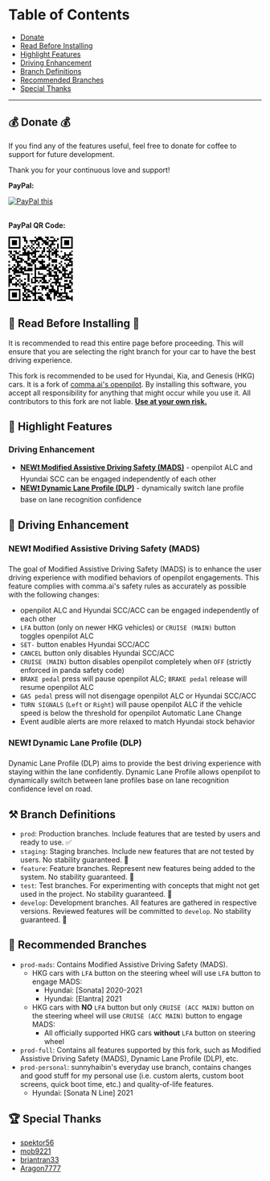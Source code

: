 Table of Contents
=======================

* [Donate](#-donate-)
* [Read Before Installing](#-read-before-installing-)
* [Highlight Features](#-highlight-features)
* [Driving Enhancement](#-driving-enhancement)
* [Branch Definitions](#-branch-definitions)
* [Recommended Branches](#-recommended-branches)
* [Special Thanks](#-special-thanks)

---

💰 Donate 💰
---

If you find any of the features useful, feel free to donate for coffee to support for future development.

Thank you for your continuous love and support!

**PayPal:**

<a href="https://www.paypal.com/donate?business=haibin.wen3%40gmail.com&no_recurring=10&currency_code=USD" target="_blank">
<img src="https://www.paypalobjects.com/en_US/i/btn/btn_donateCC_LG.gif" alt="PayPal this" title="PayPal - The safer, easier way to pay online!" border="0" />
</a>
<br></br>

**PayPal QR Code:**

![haibin.wen3@gmail.com_paypal_qr.png.png](haibin.wen3@gmail.com_paypal_qr.png)

🚨 Read Before Installing 🚨
---

It is recommended to read this entire page before proceeding. This will ensure that you are selecting the right branch for your car to have the best driving experience.

This fork is recommended to be used for Hyundai, Kia, and Genesis (HKG) cars. It is a fork of [comma.ai's openpilot](https://github.com/commaai/openpilot). By installing this software, you accept all responsibility for anything that might occur while you use it. All contributors to this fork are not liable. <ins>**Use at your own risk.**</ins>

🚗 Highlight Features
---

### Driving Enhancement
* [**NEW❗ Modified Assistive Driving Safety (MADS)**](#new-modified-assistive-driving-safety-mads) - openpilot ALC and Hyundai SCC can be engaged independently of each other
* [**NEW❗ Dynamic Lane Profile (DLP)**](#new-dynamic-lane-profile-dlp) - dynamically switch lane profile base on lane recognition confidence

🚗 Driving Enhancement
---

### NEW❗ Modified Assistive Driving Safety (MADS)
The goal of Modified Assistive Driving Safety (MADS) is to enhance the user driving experience with modified behaviors of openpilot engagements. This feature complies with comma.ai's safety rules as accurately as possible with the following changes:
* openpilot ALC and Hyundai SCC/ACC can be engaged independently of each other
* `LFA` button (only on newer HKG vehicles) or `CRUISE (MAIN)` button toggles openpilot ALC
* `SET-` button enables Hyundai SCC/ACC
* `CANCEL` button only disables Hyundai SCC/ACC
* `CRUISE (MAIN)` button disables openpilot completely when `OFF` (strictly enforced in panda safety code)
* `BRAKE pedal` press will pause openpilot ALC; `BRAKE pedal` release will resume openpilot ALC
* `GAS pedal` press will not disengage openpilot ALC or Hyundai SCC/ACC
* `TURN SIGNALS` (`Left` or `Right`) will pause openpilot ALC if the vehicle speed is below the threshold for openpilot Automatic Lane Change
* Event audible alerts are more relaxed to match Hyundai stock behavior

### NEW❗ Dynamic Lane Profile (DLP)
Dynamic Lane Profile (DLP) aims to provide the best driving experience with staying within the lane confidently. Dynamic Lane Profile allows openpilot to dynamically switch between lane profiles base on lane recognition confidence level on road.

⚒ Branch Definitions
---

* `prod`: Production branches. Include features that are tested by users and ready to use. ✅
* `staging`: Staging branches. Include new features that are not tested by users. No stability guaranteed. 🚨
* `feature`: Feature branches. Represent new features being added to the system. No stability guaranteed. 🚨
* `test`: Test branches. For experimenting with concepts that might not get used in the project. No stability guaranteed. 🚨
* `develop`: Development branches. All features are gathered in respective versions. Reviewed features will be committed to `develop`. No stability guaranteed. 🚨

📰 Recommended Branches
---
* `prod-mads`: Contains Modified Assistive Driving Safety (MADS).
    * HKG cars with `LFA` button on the steering wheel will use `LFA` button to engage MADS:
        * Hyundai: [Sonata] 2020-2021
        * Hyundai: [Elantra] 2021
    * HKG cars with **NO** `LFA` button but only `CRUISE (ACC MAIN)` button on the steering wheel will use `CRUISE (ACC MAIN)` button to engage MADS:
        * All officially supported HKG cars **without** `LFA` button on steering wheel
* `prod-full`: Contains all features supported by this fork, such as Modified Assistive Driving Safety (MADS), Dynamic Lane Profile (DLP), etc.
* `prod-personal`: sunnyhaibin's everyday use branch, contains changes and good stuff for my personal use (i.e. custom alerts, custom boot screens, quick boot time, etc.) and quality-of-life features.
    * Hyundai: [Sonata N Line] 2021

🏆 Special Thanks
---

* [spektor56](https://github.com/spektor56/openpilot)
* [mob9221](https://github.com/mob9221/opendbc)
* [briantran33](https://github.com/briantran33/openpilot)
* [Aragon7777](https://github.com/aragon7777/openpilot)